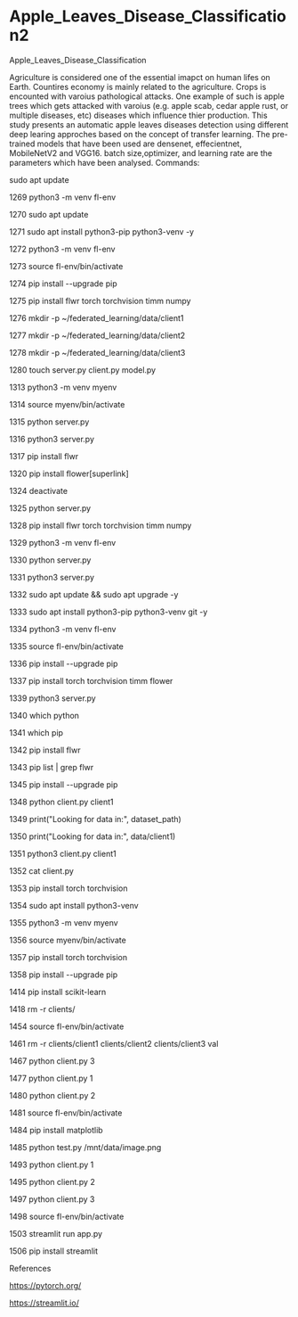 # Apple_Leaves_Disease_Classification2
Apple_Leaves_Disease_Classification

Agriculture is considered one of the essential imapct on human lifes on Earth. Countires economy is mainly related to the agriculture. Crops is encounted with varoius pathological attacks. One example of such is apple trees which gets attacked with varoius (e.g. apple scab, cedar apple
rust, or multiple diseases, etc) diseases which influence thier production. This study presents an automatic apple leaves diseases detection using different deep learing approches based on the concept of transfer learning. The pre-trained models that have been used are densenet, effecientnet, MobileNetV2 and VGG16. batch size,optimizer, and learning rate are the parameters which have been analysed.
Commands:

sudo apt update

1269 python3 -m venv fl-env

1270 sudo apt update

1271 sudo apt install python3-pip python3-venv -y

1272 python3 -m venv fl-env

1273 source fl-env/bin/activate

1274 pip install --upgrade pip

1275 pip install flwr torch torchvision timm numpy

1276 mkdir -p ~/federated_learning/data/client1

1277 mkdir -p ~/federated_learning/data/client2

1278 mkdir -p ~/federated_learning/data/client3

1280 touch server.py client.py model.py

1313 python3 -m venv myenv

1314 source myenv/bin/activate

1315 python server.py

1316 python3 server.py

1317 pip install flwr

1320 pip install flower[superlink]

1324 deactivate

1325 python server.py

1328 pip install flwr torch torchvision timm numpy

1329 python3 -m venv fl-env

1330 python server.py

1331 python3 server.py

1332 sudo apt update && sudo apt upgrade -y

1333 sudo apt install python3-pip python3-venv git -y

1334 python3 -m venv fl-env

1335 source fl-env/bin/activate

1336 pip install --upgrade pip

1337 pip install torch torchvision timm flower

1339 python3 server.py

1340 which python

1341 which pip

1342 pip install flwr

1343 pip list | grep flwr

1345 pip install --upgrade pip

1348 python client.py client1

1349 print("Looking for data in:", dataset_path)

1350 print("Looking for data in:", data/client1)

1351 python3 client.py client1

1352 cat client.py

1353 pip install torch torchvision

1354 sudo apt install python3-venv

1355 python3 -m venv myenv

1356 source myenv/bin/activate

1357 pip install torch torchvision

1358 pip install --upgrade pip

1414 pip install scikit-learn

1418 rm -r clients/

1454 source fl-env/bin/activate

1461 rm -r clients/client1 clients/client2 clients/client3 val

1467 python client.py 3

1477 python client.py 1

1480 python client.py 2

1481 source fl-env/bin/activate

1484 pip install matplotlib

1485 python test.py /mnt/data/image.png

1493 python client.py 1

1495 python client.py 2

1497 python client.py 3

1498 source fl-env/bin/activate

1503 streamlit run app.py

1506 pip install streamlit

References

https://pytorch.org/

https://streamlit.io/

